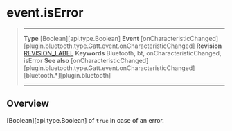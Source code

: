 # event.isError

> --------------------- ------------------------------------------------------------------------------------------
> __Type__              [Boolean][api.type.Boolean]
> __Event__             [onCharacteristicChanged][plugin.bluetooth.type.Gatt.event.onCharacteristicChanged]
> __Revision__          [REVISION_LABEL](REVISION_URL)
> __Keywords__          Bluetooth, bt, onCharacteristicChanged, isError
> __See also__          [onCharacteristicChanged][plugin.bluetooth.type.Gatt.event.onCharacteristicChanged]
>						[bluetooth.*][plugin.bluetooth]
> --------------------- ------------------------------------------------------------------------------------------

## Overview

[Boolean][api.type.Boolean] of `true` in case of an error.